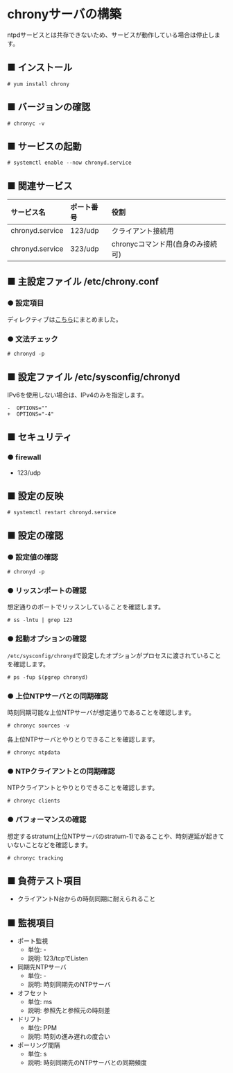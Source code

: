 # chronyサーバの構築
ntpdサービスとは共存できないため、サービスが動作している場合は停止します。
## ■ インストール
```
# yum install chrony
```
## ■ バージョンの確認
```
# chronyc -v
```
## ■ サービスの起動
```
# systemctl enable --now chronyd.service
```
## ■ 関連サービス
|サービス名|ポート番号|役割|
|:---|:---|:---|
|chronyd.service|123/udp|クライアント接続用|
|chronyd.service|323/udp|chronycコマンド用(自身のみ接続可)|

## ■ 主設定ファイル /etc/chrony.conf
### ● 設定項目
ディレクティブは[こちら](https://github.com/thetaru/memorandum/tree/master/OS/Linux/CentOS8/chrony/chrony_server/directives)にまとめました。

### ● 文法チェック
```
# chronyd -p
```

## ■ 設定ファイル /etc/sysconfig/chronyd
IPv6を使用しない場合は、IPv4のみを指定します。
```
-  OPTIONS=""
+  OPTIONS="-4"
```

## ■ セキュリティ
### ● firewall
- 123/udp

## ■ 設定の反映
```
# systemctl restart chronyd.service
```

## ■ 設定の確認
### ● 設定値の確認
```
# chronyd -p
```

### ● リッスンポートの確認
想定通りのポートでリッスンしていることを確認します。
```
# ss -lntu | grep 123
```

### ● 起動オプションの確認
`/etc/sysconfig/chronyd`で設定したオプションがプロセスに渡されていることを確認します。
```
# ps -fup $(pgrep chronyd)
```

### ● 上位NTPサーバとの同期確認
時刻同期可能な上位NTPサーバが想定通りであることを確認します。
```
# chronyc sources -v
```
各上位NTPサーバとやりとりできることを確認します。
```
# chronyc ntpdata
```

### ● NTPクライアントとの同期確認
NTPクライアントとやりとりできることを確認します。
```
# chronyc clients
```

### ● パフォーマンスの確認
想定するstratum(上位NTPサーバのstratum-1)であることや、時刻遅延が起きていないことなどを確認します。
```
# chronyc tracking
```

## ■ 負荷テスト項目
- クライアントN台からの時刻同期に耐えられること

## ■ 監視項目
- ポート監視
  - 単位: -
  - 説明: 123/tcpでListen
- 同期先NTPサーバ
  - 単位: -
  - 説明: 時刻同期先のNTPサーバ
- オフセット
  - 単位: ms
  - 説明: 参照先と参照元の時刻差
- ドリフト
  - 単位: PPM
  - 説明: 時刻の進み遅れの度合い
- ポーリング間隔
  - 単位: s
  - 説明: 時刻同期先のNTPサーバとの同期頻度
